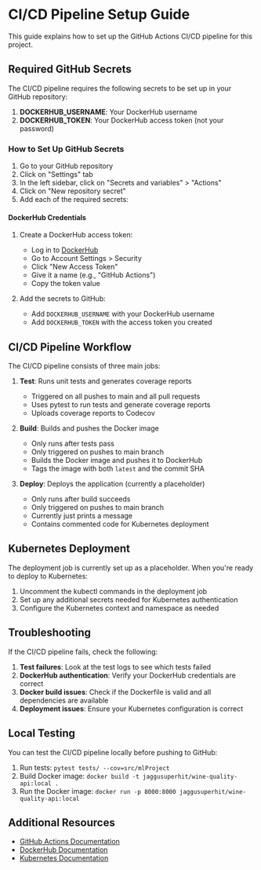 # CI/CD Pipeline Setup Guide

This guide explains how to set up the GitHub Actions CI/CD pipeline for this project.

## Required GitHub Secrets

The CI/CD pipeline requires the following secrets to be set up in your GitHub repository:

1. **DOCKERHUB_USERNAME**: Your DockerHub username
2. **DOCKERHUB_TOKEN**: Your DockerHub access token (not your password)

### How to Set Up GitHub Secrets

1. Go to your GitHub repository
2. Click on "Settings" tab
3. In the left sidebar, click on "Secrets and variables" > "Actions"
4. Click on "New repository secret"
5. Add each of the required secrets:

#### DockerHub Credentials

1. Create a DockerHub access token:
   - Log in to [DockerHub](https://hub.docker.com/)
   - Go to Account Settings > Security
   - Click "New Access Token"
   - Give it a name (e.g., "GitHub Actions")
   - Copy the token value

2. Add the secrets to GitHub:
   - Add `DOCKERHUB_USERNAME` with your DockerHub username
   - Add `DOCKERHUB_TOKEN` with the access token you created

## CI/CD Pipeline Workflow

The CI/CD pipeline consists of three main jobs:

1. **Test**: Runs unit tests and generates coverage reports
   - Triggered on all pushes to main and all pull requests
   - Uses pytest to run tests and generate coverage reports
   - Uploads coverage reports to Codecov

2. **Build**: Builds and pushes the Docker image
   - Only runs after tests pass
   - Only triggered on pushes to main branch
   - Builds the Docker image and pushes it to DockerHub
   - Tags the image with both `latest` and the commit SHA

3. **Deploy**: Deploys the application (currently a placeholder)
   - Only runs after build succeeds
   - Only triggered on pushes to main branch
   - Currently just prints a message
   - Contains commented code for Kubernetes deployment

## Kubernetes Deployment

The deployment job is currently set up as a placeholder. When you're ready to deploy to Kubernetes:

1. Uncomment the kubectl commands in the deployment job
2. Set up any additional secrets needed for Kubernetes authentication
3. Configure the Kubernetes context and namespace as needed

## Troubleshooting

If the CI/CD pipeline fails, check the following:

1. **Test failures**: Look at the test logs to see which tests failed
2. **DockerHub authentication**: Verify your DockerHub credentials are correct
3. **Docker build issues**: Check if the Dockerfile is valid and all dependencies are available
4. **Deployment issues**: Ensure your Kubernetes configuration is correct

## Local Testing

You can test the CI/CD pipeline locally before pushing to GitHub:

1. Run tests: `pytest tests/ --cov=src/mlProject`
2. Build Docker image: `docker build -t jaggusuperhit/wine-quality-api:local .`
3. Run the Docker image: `docker run -p 8000:8000 jaggusuperhit/wine-quality-api:local`

## Additional Resources

- [GitHub Actions Documentation](https://docs.github.com/en/actions)
- [DockerHub Documentation](https://docs.docker.com/docker-hub/)
- [Kubernetes Documentation](https://kubernetes.io/docs/home/)
